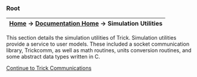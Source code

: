 ### Root

| [Home](/trick) → [Documentation Home](../Documentation-Home) → Simulation Utilities |
|------------------------------------------------------------------|

This section details the simulation utilities of Trick. Simulation utilities provide a service to
user models.  These included a socket communication library, Trickcomm, as well as math routines,
units conversion routines, and some abstract data types written in C.

[Continue to Trick Communications](Trickcomm)
